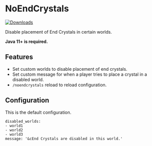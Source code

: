 # NoEndCrystals
[![Downloads](https://img.shields.io/github/downloads/hyperdefined/NoEndCrystals/total?logo=github)](https://github.com/hyperdefined/NoEndCrystals/releases)

Disable placement of End Crystals in certain worlds.

**Java 11+ is required.**

## Features
- Set custom worlds to disable placement of end crystals.
- Set custom message for when a player tries to place a crystal in a disabled world.
- `/noendcrystals` reload to reload configuration.

## Configuration
This is the default configuration.
```
disabled_worlds:
- world1
- world2
- world3
message: '&cEnd Crystals are disabled in this world.'
```
